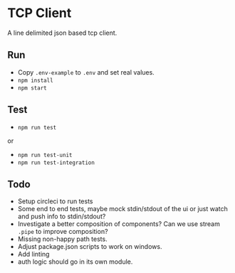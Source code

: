 # TCP Client

A line delimited json based tcp client.

## Run
- Copy `.env-example` to `.env` and set real values.
- `npm install`
- `npm start`

## Test

- `npm run test`

or 

- `npm run test-unit`
- `npm run test-integration`

## Todo

- Setup circleci to run tests
- Some end to end tests, maybe mock stdin/stdout of the ui or just watch and push info to stdin/stdout?
- Investigate a better composition of components? Can we use stream `.pipe` to improve composition?
- Missing non-happy path tests.
- Adjust package.json scripts to work on windows.
- Add linting
- auth logic should go in its own module.
